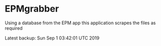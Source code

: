 # EPMgrabber
Using a database from the EPM app this application scrapes the files as required


Latest backup: Sun Sep 1 03:42:01 UTC 2019
